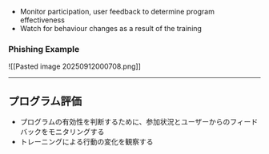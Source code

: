 
- Monitor participation, user feedback to determine program effectiveness
- Watch for behaviour changes as a result of the training


### Phishing Example

![[Pasted image 20250912000708.png]]

---

## プログラム評価

- プログラムの有効性を判断するために、参加状況とユーザーからのフィードバックをモニタリングする
- トレーニングによる行動の変化を観察する